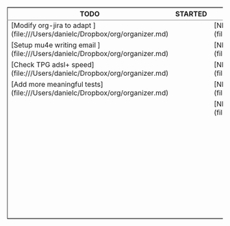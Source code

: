 <table border="2" cellspacing="0" cellpadding="6" rules="groups" frame="hsides">


<colgroup>
<col  class="left" />

<col  class="left" />

<col  class="left" />

<col  class="left" />

<col  class="left" />

<col  class="left" />
</colgroup>
<thead>
<tr>
<th scope="col" class="left">TODO</th>
<th scope="col" class="left">STARTED</th>
<th scope="col" class="left">WAITING</th>
<th scope="col" class="left">SOMEDAY</th>
<th scope="col" class="left">DONE</th>
<th scope="col" class="left">CANCELLED</th>
</tr>
</thead>

<tbody>
<tr>
<td class="left">[Modify org-jira to adapt ](file:///Users/danielc/Dropbox/org/organizer.md)</td>
<td class="left">&#xa0;</td>
<td class="left">[NFSNZRPOS-475](file:///Users/danielc/Dropbox/org/work.md)</td>
<td class="left">&#xa0;</td>
<td class="left">[Fix Bugs occurred while m](file:///Users/danielc/Dropbox/org/organizer.md)</td>
<td class="left">&#xa0;</td>
</tr>


<tr>
<td class="left">[Setup mu4e writing email ](file:///Users/danielc/Dropbox/org/organizer.md)</td>
<td class="left">&#xa0;</td>
<td class="left">[NFSNZRPOS-466 ::@Steve](file:///Users/danielc/Dropbox/org/work.md)</td>
<td class="left">&#xa0;</td>
<td class="left">[NFSNZRPOS-481            ](file:///Users/danielc/Dropbox/org/work.md)</td>
<td class="left">&#xa0;</td>
</tr>


<tr>
<td class="left">[Check TPG adsl+ speed](file:///Users/danielc/Dropbox/org/organizer.md)</td>
<td class="left">&#xa0;</td>
<td class="left">[NFSNZRPOS-472 ::@Steve](file:///Users/danielc/Dropbox/org/work.md)</td>
<td class="left">&#xa0;</td>
<td class="left">&#xa0;</td>
<td class="left">&#xa0;</td>
</tr>


<tr>
<td class="left">[Add more meaningful tests](file:///Users/danielc/Dropbox/org/organizer.md)</td>
<td class="left">&#xa0;</td>
<td class="left">[NFSNZRPOS-470 ::@Steve](file:///Users/danielc/Dropbox/org/work.md)</td>
<td class="left">&#xa0;</td>
<td class="left">&#xa0;</td>
<td class="left">&#xa0;</td>
</tr>


<tr>
<td class="left">&#xa0;</td>
<td class="left">&#xa0;</td>
<td class="left">[NFSNZR-1006 ::@Steve::](file:///Users/danielc/Dropbox/org/work.md)</td>
<td class="left">&#xa0;</td>
<td class="left">&#xa0;</td>
<td class="left">&#xa0;</td>
</tr>


<tr>
<td class="left">&#xa0;</td>
<td class="left">&#xa0;</td>
<td class="left">&#xa0;</td>
<td class="left">&#xa0;</td>
<td class="left">&#xa0;</td>
<td class="left">&#xa0;</td>
</tr>


<tr>
<td class="left">&#xa0;</td>
<td class="left">&#xa0;</td>
<td class="left">&#xa0;</td>
<td class="left">&#xa0;</td>
<td class="left">&#xa0;</td>
<td class="left">&#xa0;</td>
</tr>


<tr>
<td class="left">&#xa0;</td>
<td class="left">&#xa0;</td>
<td class="left">&#xa0;</td>
<td class="left">&#xa0;</td>
<td class="left">&#xa0;</td>
<td class="left">&#xa0;</td>
</tr>


<tr>
<td class="left">&#xa0;</td>
<td class="left">&#xa0;</td>
<td class="left">&#xa0;</td>
<td class="left">&#xa0;</td>
<td class="left">&#xa0;</td>
<td class="left">&#xa0;</td>
</tr>


<tr>
<td class="left">&#xa0;</td>
<td class="left">&#xa0;</td>
<td class="left">&#xa0;</td>
<td class="left">&#xa0;</td>
<td class="left">&#xa0;</td>
<td class="left">&#xa0;</td>
</tr>


<tr>
<td class="left">&#xa0;</td>
<td class="left">&#xa0;</td>
<td class="left">&#xa0;</td>
<td class="left">&#xa0;</td>
<td class="left">&#xa0;</td>
<td class="left">&#xa0;</td>
</tr>


<tr>
<td class="left">&#xa0;</td>
<td class="left">&#xa0;</td>
<td class="left">&#xa0;</td>
<td class="left">&#xa0;</td>
<td class="left">&#xa0;</td>
<td class="left">&#xa0;</td>
</tr>


<tr>
<td class="left">&#xa0;</td>
<td class="left">&#xa0;</td>
<td class="left">&#xa0;</td>
<td class="left">&#xa0;</td>
<td class="left">&#xa0;</td>
<td class="left">&#xa0;</td>
</tr>


<tr>
<td class="left">&#xa0;</td>
<td class="left">&#xa0;</td>
<td class="left">&#xa0;</td>
<td class="left">&#xa0;</td>
<td class="left">&#xa0;</td>
<td class="left">&#xa0;</td>
</tr>
</tbody>
</table>
